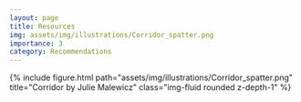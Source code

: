 ```yaml
---
layout: page
title: Resources
img: assets/img/illustrations/Corridor_spatter.png
importance: 3
category: Recommendations
---
```


<div class="row">
    <div class="col-sm mt-3 mt-md-0">
        {% include figure.html path="assets/img/illustrations/Corridor_spatter.png" title="Corridor by Julie Malewicz" class="img-fluid rounded z-depth-1" %}
    </div>
</div>
<!-- <div class="caption">
    This image can also have a caption. It's like magic.
</div> -->
